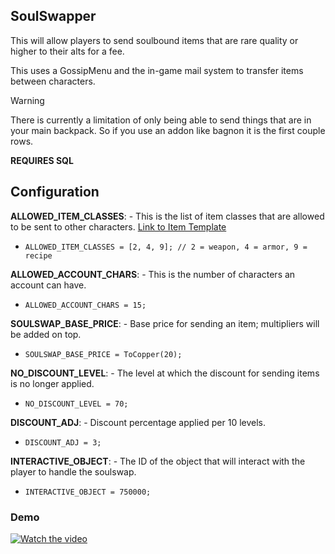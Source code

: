 ## SoulSwapper
This will allow players to send soulbound items that are rare quality or higher to their alts for a fee.  

This uses a GossipMenu and the in-game mail system to transfer items between characters. 

> [!Warning]
> There is currently a limitation of only being able to send things that are in your main backpack.  So if you use an addon like bagnon it is the first couple rows. 

**REQUIRES SQL**

## Configuration

**ALLOWED_ITEM_CLASSES**: - This is the list of item classes that are allowed to be sent to other characters. [Link to Item Template](https://www.azerothcore.org/wiki/item_template)
- `ALLOWED_ITEM_CLASSES = [2, 4, 9]; // 2 = weapon, 4 = armor, 9 = recipe`

**ALLOWED_ACCOUNT_CHARS**: - This is the number of characters an account can have.
- `ALLOWED_ACCOUNT_CHARS = 15;`

**SOULSWAP_BASE_PRICE**: - Base price for sending an item; multipliers will be added on top.
- `SOULSWAP_BASE_PRICE = ToCopper(20);`

**NO_DISCOUNT_LEVEL**: - The level at which the discount for sending items is no longer applied.
- `NO_DISCOUNT_LEVEL = 70;`

**DISCOUNT_ADJ**: - Discount percentage applied per 10 levels.
- `DISCOUNT_ADJ = 3;`

**INTERACTIVE_OBJECT**: - The ID of the object that will interact with the player to handle the soulswap.
- `INTERACTIVE_OBJECT = 750000;`


 
### Demo  
[![Watch the video](https://img.youtube.com/vi/rJ92hM93pYA/0.jpg)](https://youtu.be/rJ92hM93pYA)
